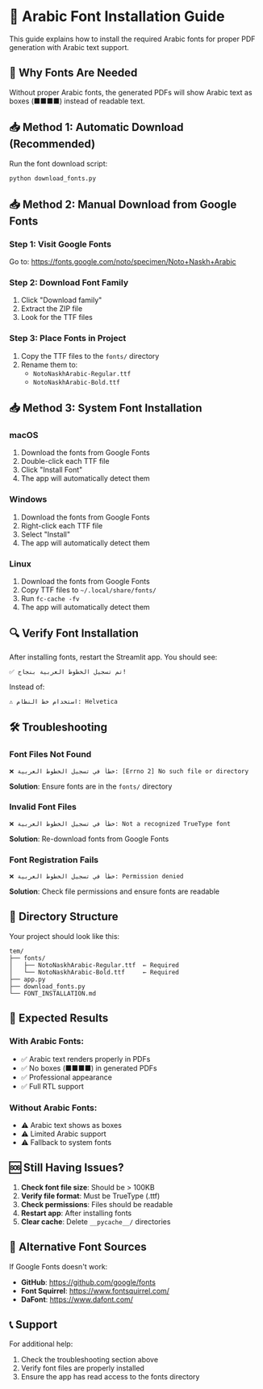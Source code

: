 # 🎨 Arabic Font Installation Guide

This guide explains how to install the required Arabic fonts for proper PDF generation with Arabic text support.

## 🚨 Why Fonts Are Needed

Without proper Arabic fonts, the generated PDFs will show Arabic text as boxes (■■■■) instead of readable text.

## 📥 Method 1: Automatic Download (Recommended)

Run the font download script:

```bash
python download_fonts.py
```

## 📥 Method 2: Manual Download from Google Fonts

### Step 1: Visit Google Fonts
Go to: https://fonts.google.com/noto/specimen/Noto+Naskh+Arabic

### Step 2: Download Font Family
1. Click "Download family"
2. Extract the ZIP file
3. Look for the TTF files

### Step 3: Place Fonts in Project
1. Copy the TTF files to the `fonts/` directory
2. Rename them to:
   - `NotoNaskhArabic-Regular.ttf`
   - `NotoNaskhArabic-Bold.ttf`

## 📥 Method 3: System Font Installation

### macOS
1. Download the fonts from Google Fonts
2. Double-click each TTF file
3. Click "Install Font"
4. The app will automatically detect them

### Windows
1. Download the fonts from Google Fonts
2. Right-click each TTF file
3. Select "Install"
4. The app will automatically detect them

### Linux
1. Download the fonts from Google Fonts
2. Copy TTF files to `~/.local/share/fonts/`
3. Run `fc-cache -fv`
4. The app will automatically detect them

## 🔍 Verify Font Installation

After installing fonts, restart the Streamlit app. You should see:

```
✅ تم تسجيل الخطوط العربية بنجاح!
```

Instead of:

```
⚠️ استخدام خط النظام: Helvetica
```

## 🛠️ Troubleshooting

### Font Files Not Found
```
❌ خطأ في تسجيل الخطوط العربية: [Errno 2] No such file or directory
```

**Solution**: Ensure fonts are in the `fonts/` directory

### Invalid Font Files
```
❌ خطأ في تسجيل الخطوط العربية: Not a recognized TrueType font
```

**Solution**: Re-download fonts from Google Fonts

### Font Registration Fails
```
❌ خطأ في تسجيل الخطوط العربية: Permission denied
```

**Solution**: Check file permissions and ensure fonts are readable

## 📁 Directory Structure

Your project should look like this:

```
tem/
├── fonts/
│   ├── NotoNaskhArabic-Regular.ttf  ← Required
│   └── NotoNaskhArabic-Bold.ttf     ← Required
├── app.py
├── download_fonts.py
└── FONT_INSTALLATION.md
```

## 🎯 Expected Results

### With Arabic Fonts:
- ✅ Arabic text renders properly in PDFs
- ✅ No boxes (■■■■) in generated PDFs
- ✅ Professional appearance
- ✅ Full RTL support

### Without Arabic Fonts:
- ⚠️ Arabic text shows as boxes
- ⚠️ Limited Arabic support
- ⚠️ Fallback to system fonts

## 🆘 Still Having Issues?

1. **Check font file size**: Should be > 100KB
2. **Verify file format**: Must be TrueType (.ttf)
3. **Check permissions**: Files should be readable
4. **Restart app**: After installing fonts
5. **Clear cache**: Delete `__pycache__/` directories

## 🔗 Alternative Font Sources

If Google Fonts doesn't work:

- **GitHub**: https://github.com/google/fonts
- **Font Squirrel**: https://www.fontsquirrel.com/
- **DaFont**: https://www.dafont.com/

## 📞 Support

For additional help:
1. Check the troubleshooting section above
2. Verify font files are properly installed
3. Ensure the app has read access to the fonts directory
